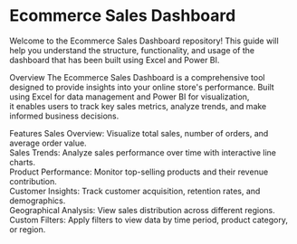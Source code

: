 <h1>Ecommerce Sales Dashboard </h1>
Welcome to the Ecommerce Sales Dashboard repository! This guide will help you understand the structure, functionality, and usage of the dashboard that has been built using Excel and Power BI.

  Overview
The Ecommerce Sales Dashboard is a comprehensive tool designed to provide insights into your online store's performance. Built using Excel for data management and Power BI for visualization, <br>it enables users to track key sales metrics, analyze trends, and make informed business decisions.

Features
Sales Overview: Visualize total sales, number of orders, and average order value.<br>
Sales Trends: Analyze sales performance over time with interactive line charts.<br>
Product Performance: Monitor top-selling products and their revenue contribution.<br>
Customer Insights: Track customer acquisition, retention rates, and demographics.<br>
Geographical Analysis: View sales distribution across different regions.<br>
Custom Filters: Apply filters to view data by time period, product category, or region.<br>


